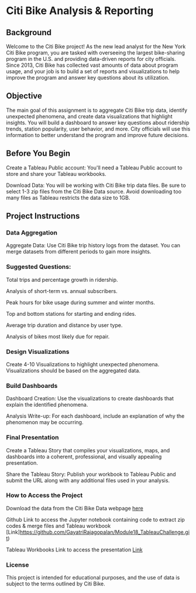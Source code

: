 # Citi Bike Analysis & Reporting

## Background

Welcome to the Citi Bike project! As the new lead analyst for the New York Citi Bike program, you are tasked with overseeing the largest bike-sharing program in the U.S. and providing data-driven reports for city officials. Since 2013, Citi Bike has collected vast amounts of data about program usage, and your job is to build a set of reports and visualizations to help improve the program and answer key questions about its utilization.

## Objective

The main goal of this assignment is to aggregate Citi Bike trip data, identify unexpected phenomena, and create data visualizations that highlight insights. You will build a dashboard to answer key questions about ridership trends, station popularity, user behavior, and more. City officials will use this information to better understand the program and improve future decisions.

## Before You Begin

Create a Tableau Public account: You'll need a Tableau Public account to store and share your Tableau workbooks.

Download Data: You will be working with Citi Bike trip data files. Be sure to select 1-3 zip files from the Citi Bike Data source. Avoid downloading too many files as Tableau restricts the data size to 1GB.

## Project Instructions

### Data Aggregation

Aggregate Data: Use Citi Bike trip history logs from the dataset. You can merge datasets from different periods to gain more insights.

### Suggested Questions:
Total trips and percentage growth in ridership.

Analysis of short-term vs. annual subscribers.

Peak hours for bike usage during summer and winter months.

Top and bottom stations for starting and ending rides.

Average trip duration and distance by user type.

Analysis of bikes most likely due for repair.


### Design Visualizations

Create 4-10 Visualizations to highlight unexpected phenomena. Visualizations should be based on the aggregated data.

### Build Dashboards

Dashboard Creation: Use the visualizations to create dashboards that explain the identified phenomena.

Analysis Write-up: For each dashboard, include an explanation of why the phenomenon may be occurring.

### Final Presentation

Create a Tableau Story that compiles your visualizations, maps, and dashboards into a coherent, professional, and visually appealing presentation.

Share the Tableau Story: Publish your workbook to Tableau Public and submit the URL along with any additional files used in your analysis.

### How to Access the Project

Download the data from the Citi Bike Data webpage [here](https://citibikenyc.com/system-data)

Github Link to access the Jupyter notebook containing code to extract zip codes & merge files and Tableau workbook [Link]https://github.com/GayatriRajagopalan/Module18_TableauChallenge.git)

Tableau Workbooks Link to access the presentation [Link](https://public.tableau.com/views/CitiBikeAnalysis_17385281181750/CitiBikeMainMenu?:language=en-US&publish=yes&:sid=&:redirect=auth&:display_count=n&:origin=viz_share_link)

### License

This project is intended for educational purposes, and the use of data is subject to the terms outlined by Citi Bike.
